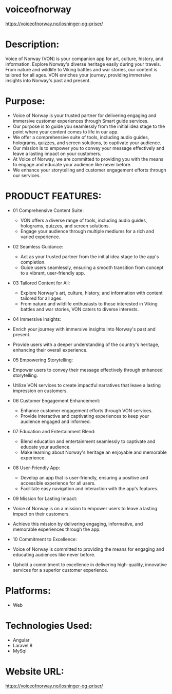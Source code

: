 # voiceofnorway
https://voiceofnorway.no/losninger-og-priser/ 

# Description:  
Voice of Norway (VON) is your companion app for art, culture, history, and information. Explore Norway's diverse heritage easily during your travels. From nature and wildlife to Viking battles and war stories, our content is tailored for all ages. VON enriches your journey, providing immersive insights into Norway's past and present. 

# Purpose: 
- Voice of Norway is your trusted partner for delivering engaging and immersive customer experiences through Smart guide services.
- Our purpose is to guide you seamlessly from the initial idea stage to the point where your content comes to life in our app.
- We offer a comprehensive suite of tools, including audio guides, holograms, quizzes, and screen solutions, to captivate your audience.
- Our mission is to empower you to convey your message effectively and leave a lasting impact on your customers.
- At Voice of Norway, we are committed to providing you with the means to engage and educate your audience like never before.
- We enhance your storytelling and customer engagement efforts through our services.

# PRODUCT FEATURES:
- 01 Comprehensive Content Suite: 
  - VON offers a diverse range of tools, including audio guides, holograms, quizzes, and screen solutions.
  - Engage your audience through multiple mediums for a rich and varied experience.
    
- 02 Seamless Guidance: 
  - Act as your trusted partner from the initial idea stage to the app's completion. 
  - Guide users seamlessly, ensuring a smooth transition from concept to a vibrant, user-friendly app.
    
- 03 Tailored Content for All: 
  - Explore Norway's art, culture, history, and information with content tailored for all ages. 
  - From nature and wildlife enthusiasts to those interested in Viking battles and war stories, VON caters to diverse interests. 
 
- 04 Immersive Insights: 
 - Enrich your journey with immersive insights into Norway's past and present. 
 - Provide users with a deeper understanding of the country's heritage, enhancing their overall experience.
   
- 05 Empowering Storytelling: 
 - Empower users to convey their message effectively through enhanced storytelling. 
 - Utilize VON services to create impactful narratives that leave a lasting impression on customers.

- 06 Customer Engagement Enhancement: 
  - Enhance customer engagement efforts through VON services. 
  - Provide interactive and captivating experiences to keep your audience engaged and informed.
 
- 07 Education and Entertainment Blend:
  - Blend education and entertainment seamlessly to captivate and educate your audience. 
  - Make learning about Norway's heritage an enjoyable and memorable experience.

- 08 User-Friendly App: 
  - Develop an app that is user-friendly, ensuring a positive and accessible experience for all users. 
  - Facilitate easy navigation and interaction with the app's features.
 
- 09 Mission for Lasting Impact: 
 - Voice of Norway is on a mission to empower users to leave a lasting impact on their customers. 
 - Achieve this mission by delivering engaging, informative, and memorable experiences through the app.

- 10 Commitment to Excellence: 
 - Voice of Norway is committed to providing the means for engaging and educating audiences like never before. 
 - Uphold a commitment to excellence in delivering high-quality, innovative services for a superior customer experience. 


# Platforms:
- Web

# Technologies Used: 
- Angular
- Laravel 8
- MySql

# Website URL:
https://voiceofnorway.no/losninger-og-priser/
